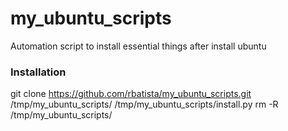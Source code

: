 my_ubuntu_scripts
=================

Automation script to install essential things after install ubuntu

### Installation

git clone https://github.com/rbatista/my_ubuntu_scripts.git /tmp/my_ubuntu_scripts/
/tmp/my_ubuntu_scripts/install.py
rm -R /tmp/my_ubuntu_scripts/
